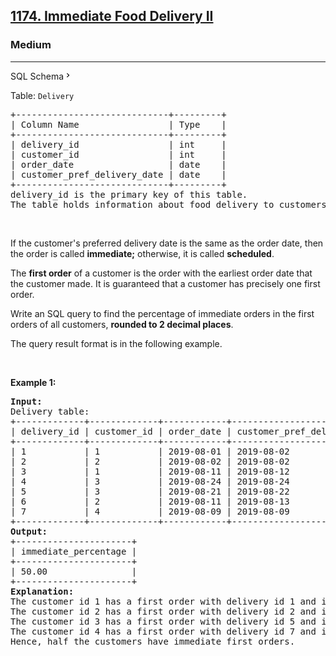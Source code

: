 <h2><a href="https://leetcode.com/problems/immediate-food-delivery-ii/">1174. Immediate Food Delivery II</a></h2><h3>Medium</h3><hr><div class="sql-schema-wrapper__3VBi"><a class="sql-schema-link__3cEg">SQL Schema<svg viewBox="0 0 24 24" width="1em" height="1em" class="icon__1Md2"><path fill-rule="evenodd" d="M10 6L8.59 7.41 13.17 12l-4.58 4.59L10 18l6-6z"></path></svg></a></div><div><p>Table: <code>Delivery</code></p>

<pre>+-----------------------------+---------+
| Column Name                 | Type    |
+-----------------------------+---------+
| delivery_id                 | int     |
| customer_id                 | int     |
| order_date                  | date    |
| customer_pref_delivery_date | date    |
+-----------------------------+---------+
delivery_id is the primary key of this table.
The table holds information about food delivery to customers that make orders at some date and specify a preferred delivery date (on the same order date or after it).
</pre>

<p>&nbsp;</p>

<p>If the customer's preferred delivery date is the same as the order date, then the order is called <strong>immediate;</strong> otherwise, it is called <strong>scheduled</strong>.</p>

<p>The <strong>first order</strong> of a customer is the order with the earliest order date that the customer made. It is guaranteed that a customer has precisely one first order.</p>

<p>Write an SQL query to find the percentage of immediate orders in the first orders of all customers, <strong>rounded to 2 decimal places</strong>.</p>

<p>The query result format is in the following example.</p>

<p>&nbsp;</p>
<p><strong class="example">Example 1:</strong></p>

<pre><strong>Input:</strong> 
Delivery table:
+-------------+-------------+------------+-----------------------------+
| delivery_id | customer_id | order_date | customer_pref_delivery_date |
+-------------+-------------+------------+-----------------------------+
| 1           | 1           | 2019-08-01 | 2019-08-02                  |
| 2           | 2           | 2019-08-02 | 2019-08-02                  |
| 3           | 1           | 2019-08-11 | 2019-08-12                  |
| 4           | 3           | 2019-08-24 | 2019-08-24                  |
| 5           | 3           | 2019-08-21 | 2019-08-22                  |
| 6           | 2           | 2019-08-11 | 2019-08-13                  |
| 7           | 4           | 2019-08-09 | 2019-08-09                  |
+-------------+-------------+------------+-----------------------------+
<strong>Output:</strong> 
+----------------------+
| immediate_percentage |
+----------------------+
| 50.00                |
+----------------------+
<strong>Explanation:</strong> 
The customer id 1 has a first order with delivery id 1 and it is scheduled.
The customer id 2 has a first order with delivery id 2 and it is immediate.
The customer id 3 has a first order with delivery id 5 and it is scheduled.
The customer id 4 has a first order with delivery id 7 and it is immediate.
Hence, half the customers have immediate first orders.
</pre>
</div>